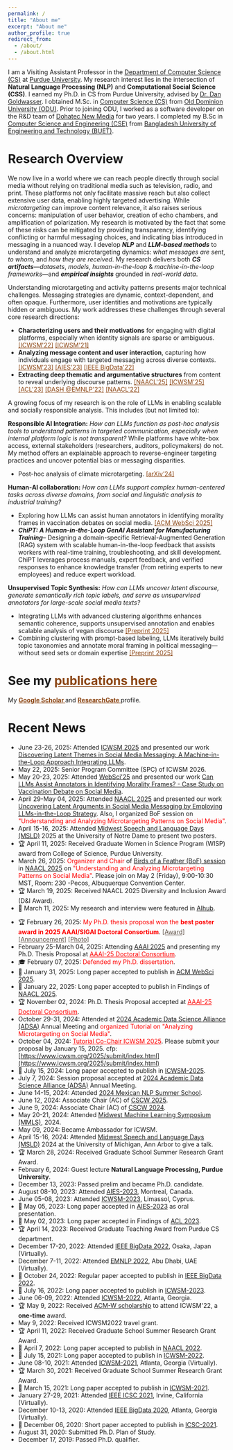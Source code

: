 ```yaml
---
permalink: /
title: "About me"
excerpt: "About me"
author_profile: true
redirect_from: 
  - /about/
  - /about.html
---
```

I am a Visiting Assistant Professor in the [Department of Computer Science (CS)](https://www.cs.purdue.edu/) at [Purdue University](https://www.purdue.edu/). My research interest lies in the intersection of **Natural Language Processing (NLP)** and **Computational Social Science (CSS)**. I earned my Ph.D. in CS from Purdue University, advised by [Dr. Dan Goldwasser](https://www.cs.purdue.edu/homes/dgoldwas/). I obtained M.Sc. in [Computer Science (CS)](https://odu.edu/compsci) from [Old Dominion University (ODU)](https://www.odu.edu/#prospective). Prior to joining ODU, I worked as a software developer on the R&D team of [Dohatec New Media](http://www.dohatec.com/) for two years. I completed my B.Sc in [Computer Science and Engineering (CSE)](https://cse.buet.ac.bd/) from [Bangladesh University of Engineering and Technology (BUET)](http://www.buet.ac.bd/).

Research Overview
======
We now live in a world where we can reach people directly through social media without relying on traditional media such as television, radio, and print. These platforms not only facilitate massive reach but also collect extensive user data, enabling highly targeted advertising. While *microtargeting* can improve content relevance, it also raises serious concerns: manipulation of user behavior, creation of echo chambers, and amplification of polarization. My research is motivated by the fact that some of these risks can be mitigated by providing transparency, identifying conflicting or harmful messaging choices, and indicating bias introduced in messaging in a nuanced way. I develop ***NLP*** and ***LLM-based methods*** to understand and analyze microtargeting dynamics: *what messages are sent*, *to whom*, and *how they are received*. My research delivers both ***CS artifacts***—*datasets*, *models*, *human-in-the-loop* & *machine-in-the-loop frameworks*—and ***empirical insights*** grounded in *real-world data*.  

Understanding microtargeting and activity patterns presents major technical challenges. Messaging strategies are dynamic, context-dependent, and often opaque. Furthermore, user identities and motivations are typically hidden or ambiguous. My work addresses these challenges through several core research directions: 
- **Characterizing users and their motivations** for engaging with digital platforms, especially when identity signals are sparse or ambiguous. 
<a href="https://ojs.aaai.org/index.php/ICWSM/article/view/19298" style="color: #8B4513;" > [ICWSM'22]</a> <a href="https://ojs.aaai.org/index.php/ICWSM/article/view/18057" style="color: #8B4513;" > [ICWSM'21] </a> 
- **Analyzing message content and user interaction**, capturing how individuals engage with targeted messaging across diverse contexts.
<a href="https://ojs.aaai.org/index.php/ICWSM/article/view/22156" style="color: #8B4513;" > [ICWSM'23]</a> <a href="https://dl.acm.org/doi/10.1145/3600211.3604665" style="color: #8B4513;" > [AIES'23]</a> <a href="https://ieeexplore.ieee.org/document/10021123" style="color: #8B4513;" > [IEEE BigData'22] </a>
- **Extracting deep thematic and argumentative structures** from content to reveal underlying discourse patterns. 
<a href="https://aclanthology.org/2025.findings-naacl.413.pdf" style="color: #8B4513;" > [NAACL'25]</a> <a href="https://ojs.aaai.org/index.php/ICWSM/article/view/35850" style="color: #8B4513;" > [ICWSM'25]</a> <a href="https://aclanthology.org/2023.findings-acl.313/" style="color: #8B4513;" > [ACL'23]</a> <a href="https://aclanthology.org/2022.dash-1.13.pdf" style="color: #8B4513;" > [DASH @EMNLP'22]</a> <a href="https://aclanthology.org/2022.naacl-main.427.pdf" style="color: #8B4513;" > [NAACL'22]</a>

A growing focus of my research is on the role of LLMs in enabling scalable and socially responsible analysis. This includes (but not limited to): 

**Responsible AI Integration:** *How can LLMs function as post-hoc analysis tools to understand patterns in targeted communication, especially when internal platform logic is not transparent?* While platforms have white-box access, external stakeholders (researchers, auditors, policymakers) do not. My method offers an explainable approach to reverse-engineer targeting practices and uncover potential bias or messaging disparities.  
- Post-hoc analysis of climate microtargeting. <a href="https://arxiv.org/pdf/2410.05401" style="color: #8B4513;" > [arXiv’24]</a>

<!-- **Human‑AI collaboration:** *Can LLMs support a broader range of psycholinguistic tasks across diverse domains and social issues, particularly in contexts with varying data availability and complexity?* 
- Example:  Exploring how LLMs can assist human annotators in identifying morality frames within vaccination debates on social media. <a href="https://arxiv.org/pdf/2502.01991" style="color: #8B4513;" > [ACM WebSci 2025]</a> -->

**Human‑AI collaboration:** *How can LLMs support complex human-centered tasks across diverse domains, from social and linguistic analysis to industrial training?* 
- Exploring how LLMs can assist human annotators in identifying morality frames in vaccination debates on social media. <a href="https://arxiv.org/pdf/2502.01991" style="color: #8B4513;" > [ACM WebSci 2025]</a>
- ***ChiPT: A Human-in-the-Loop GenAI Assistant for Manufacturing Training***– Designing a domain-specific Retrieval-Augmented Generation (RAG) system with scalable human-in-the-loop feedback that assists workers with real-time training, troubleshooting, and skill development. ChiPT leverages process manuals, expert feedback, and verified responses to enhance knowledge transfer (from retiring experts to new employees) and reduce expert workload.

**Unsupervised Topic Synthesis:** *How can LLMs uncover latent discourse, generate semantically rich topic labels, and serve as unsupervised annotators for large-scale social media texts?* 
- Integrating LLMs with advanced clustering algorithms enhances semantic coherence, supports unsupervised annotation and enables scalable analysis of vegan discourse <a href="http://tunazislam.github.io/publications/vegan-llms" style="color: #8B4513;">[Preprint 2025]</a>
- Combining clustering with prompt-based labeling, LLMs iteratively build topic taxonomies and annotate moral framing in political messaging—without seed sets or domain expertise <a href="http://tunazislam.github.io/publications/topic-synthesis-election2024-llms" style="color: #8B4513;">[Preprint 2025]</a>

<!-- My primary research interest lies in **computational social science (CSS)**, **natural language processing (NLP)**, **social
media mining and analysis**. We now live in a world where we can reach people directly through social media without relying on traditional media such as television and radio. On the other hand, social media platforms collect vast amounts of data and create very specific profiles of different users
through targeted advertising. While effective in enhancing content relevance, *microtargeting* poses risks of manipulating user behavior, creating echo chambers, and fostering polarization. My research vision is to understand ***microtargeting*** and ***activity patterns*** on social media
by developing computational approaches and frameworks blending CSS, NLP, and artificial intelligence (AI). 

A significant challenge lies in understanding the messaging and how it changes depending on the targeted user groups. Another challenge arises when we do not know who the users are and what their motivations are for engaging with content. I address these challenges by developing computational approaches for (1) **characterizing user types and their motivations
for engaging with content** <a href="https://ojs.aaai.org/index.php/ICWSM/article/view/19298" style="color: #8B4513;" > [ICWSM 2022]</a> <a href="https://ojs.aaai.org/index.php/ICWSM/article/view/18057" style="color: #8B4513;" > [ICWSM 2021] </a> <a href="https://ieeexplore.ieee.org/stamp/stamp.jsp?tp=&arnumber=9364605" style="color: #8B4513;" > [ICSC 2021] </a> <a href="https://ieeexplore.ieee.org/document/9378461" style="color: #8B4513;" > [IEEE BigData 2020] </a>;
(2) **analyzing the messaging consumed by users and their responses to it** <a href="https://ojs.aaai.org/index.php/ICWSM/article/view/22156" style="color: #8B4513;" > [ICWSM 2023]</a> <a href="https://dl.acm.org/doi/10.1145/3600211.3604665" style="color: #8B4513;" > [AIES 2023]</a> <a href="https://ieeexplore.ieee.org/document/10021123" style="color: #8B4513;" > [IEEE BigData 2022] </a>; (3) **delving into the deeper understanding
of the theme and arguments involved in the content** 
<a href="https://aclanthology.org/2025.findings-naacl.413.pdf" style="color: #8B4513;" > [NAACL 2025]</a> <a href="https://arxiv.org/pdf/2403.10707.pdf" style="color: #8B4513;" > [ICWSM 2025]</a> <a href="https://aclanthology.org/2023.findings-acl.313/" style="color: #8B4513;" > [ACL 2023]</a> <a href="https://aclanthology.org/2022.dash-1.13.pdf" style="color: #8B4513;" > [DASH @EMNLP 2022]</a> <a href="https://aclanthology.org/2022.naacl-main.427.pdf" style="color: #8B4513;" > [NAACL 2022]</a>. 

A major challenge is understanding the harmful effects of messaging choices when it comes to reinforcing ***bias*** and ***stereotypes***. Doing that requires us to scale up this analysis and adapt to ongoing continuous changing messaging. I study leveraging **large language models (LLMs)** to analyze societal opinions <a href="https://aclanthology.org/2025.findings-naacl.413.pdf" style="color: #8B4513;" > [NAACL 2025]</a>; as a tool to analyze microtargeting focusing on Thematic Insights and Fairness Evaluation <a href="https://arxiv.org/pdf/2410.05401" style="color: #8B4513;" > [Preprint 2024]</a>; foster human-AI collaboration in complex psycho-linguistic tasks <a href="https://arxiv.org/pdf/2502.01991" style="color: #8B4513;" > [ACM WebSci 2025]</a>; create AI-driven insights that inform policymaking and promote positive societal change. 

I am a Visiting Assistant Professor in the [Department of Computer Science (CS)](https://www.cs.purdue.edu/) at [Purdue University](https://www.purdue.edu/). I completed my Ph.D. in CS from [Purdue University](https://www.purdue.edu/), advised by [Dr. Dan Goldwasser](https://www.cs.purdue.edu/homes/dgoldwas/). I am fortunate to collaborate with [Dr. Ming Yin](https://mingyin.org/), [Dr. Ruqi Zhang](https://ruqizhang.github.io/), and [Dr. Lyle Ungar](https://www.cis.upenn.edu/~ungar/).
I obtained M.Sc. in [Computer Science (CS)](https://odu.edu/compsci) from [Old Dominion University (ODU)](https://www.odu.edu/#prospective) in 2018. Prior to joining ODU, I worked as a software developer on the R&D team of [Dohatec New Media](http://www.dohatec.com/) for two years. I completed my B.Sc in [Computer Science and Engineering (CSE)](https://cse.buet.ac.bd/) department from [Bangladesh University of Engineering and Technology (BUET)](http://www.buet.ac.bd/) in the year 2013.  -->


<!-- <span style="color: red">I’m on the academic job market 2024. I welcome any potential opportunities to connect and discuss how I can be a good fit for potential roles.</span>
<a href="https://tunazislam.github.io/files/CV_Tunazzina_Islam.pdf" style="color: blue;" > [CV]</a>
<a href="https://tunazislam.github.io/files/Research_Statement_Tunazzina_Islam.pdf" style="color: blue;" > [Research Statement]</a>
<a href="https://tunazislam.github.io/files/Teaching_Statement_Tunazzina_Islam.pdf" style="color: blue;" > [Teaching Statement]</a> -->
<!-- <a href="https://tunazislam.github.io/files/Diversity_Statement_Tunazzina_Islam.pdf" style="color: blue;" > [Diversity Statement]</a> -->



See my <a href="https://tunazislam.github.io/publications/" style="color: #8B4513;" > <b>publications here </b> </a> 
======
My <a href="https://scholar.google.com/citations?user=YNChCGMAAAAJ&hl=en" style="color: #8B4513;" > <b> Google Scholar </b> </a> and <a href="https://www.researchgate.net/profile/Tunazzina_Islam" style="color: #8B4513;" > <b> ResearchGate </b> </a> profile.

Recent News
======
* June 23-26, 2025: Attended [ICWSM 2025](https://www.icwsm.org/2025/index.html) and presented our work [Discovering Latent Themes in Social Media Messaging: A Machine-in-the-Loop Approach Integrating LLMs](https://ojs.aaai.org/index.php/ICWSM/article/view/35850). 
* May 22, 2025: Senior Program Committee (SPC) of ICWSM 2026.
* May 20-23, 2025: Attended [WebSci'25](https://www.websci25.org/) and presented our work [Can LLMs Assist Annotators in Identifying Morality Frames? - Case Study on Vaccination Debate on Social Media](https://dl.acm.org/doi/10.1145/3717867.3717902). 
* April 29-May 04, 2025: Attended [NAACL 2025](https://2025.naacl.org/) and presented our work [Uncovering Latent Arguments in Social Media Messaging by Employing LLMs-in-the-Loop Strategy](https://aclanthology.org/2025.findings-naacl.413/). Also, I organized BoF session on <span style="color:red">"Understanding and Analyzing Microtargeting Patterns on Social Media"</span>.
* April 15-16, 2025: Attended [Midwest Speech and Language Days (MSLD)](https://nlp.nd.edu/msld25/) 2025 at the University of Notre Dame to present two posters.
* &#x1F3C6; April 11, 2025: Received Graduate Women in Science Program (WISP) award from College of Science, Purdue University.
* March 26, 2025: <span style="color:red">Organizer and Chair</span> of [Birds of a Feather (BoF) session](https://2025.naacl.org/calls/affinity/) in [NAACL 2025](https://2025.naacl.org/) on <span style="color:red">"Understanding and Analyzing Microtargeting Patterns on Social Media"</span>. Please join on May 2 (Friday), 9:00-10:30 MST, Room: 230 -Pecos, Albuquerque Convention Center.
* &#x1F3C6; March 19, 2025: Received NAACL 2025 Diversity and Inclusion Award (D&I Award).
* &#x1F4F0; March 11, 2025: My research and interview were featured in [AIhub](https://aihub.org/2025/03/11/interview-with-tunazzina-islam-understand-microtargeting-and-activity-patterns-on-social-media/).
<!--- * March 10, 2025: Joined as AI Forge Visiting Assistant Professor at [Purdue Computer Science](https://www.cs.purdue.edu/). -->
* &#x1F3C6; February 26, 2025: <span style="color:red"> My Ph.D. thesis proposal won the **best poster award in 2025 AAAI/SIGAI Doctoral Consortium**</span>. <a href="https://aaai.org/about-aaai/aaai-awards/aaai-25-paper-awards/" style="color: #5f5147;" onmouseover="this.style.color='black';" onmouseout="this.style.color='#5f5147';">[Award]</a> <a href="https://tunazislam.github.io/files/AAAI 2025 DC best poster.pdf" style="color: #5f5147;" onmouseover="this.style.color='black';" onmouseout="this.style.color='#5f5147';">[Announcement]</a> <a href="https://tunazislam.github.io/images/Best_Poster_Award_AAAI_DC_2025.jpeg" style="color: #5f5147;" onmouseover="this.style.color='black';" onmouseout="this.style.color='#5f5147';">[Photo]</a>
* February 25-March 04, 2025: Attending [AAAI 2025](https://aaai.org/conference/aaai/aaai-25/) and presenting my Ph.D. Thesis Proposal at <a style="color:red" href="https://aaai.org/conference/aaai/aaai-25/doctoral-consortium-call/">AAAI-25 Doctoral Consortium</a>.
* &#x1F393; February 07, 2025: <span style="color:red"> Defended my Ph.D. dissertation</span>.
* &#x1F4DD; January 31, 2025: Long paper accepted to publish in [ACM WebSci 2025](https://www.websci25.org/).
* &#x1F4DD; January 22, 2025: Long paper accepted to publish in Findings of [NAACL 2025](https://2025.naacl.org/).
* &#x1F3C6; November 02, 2024: Ph.D. Thesis Proposal accepted at <a style="color:red" href="https://aaai.org/conference/aaai/aaai-25/doctoral-consortium-call/">AAAI-25 Doctoral Consortium</a>.
* October 29-31, 2024: Attended at [2024 Academic Data Science Alliance (ADSA)](https://academicdatascience.org/adsa-meetings/2024-adsa-annual-meeting/) Annual Meeting and <span style="color:red"> organized Tutorial on "Analyzing Microtargeting on Social Media"</span>.
* October 04, 2024: <a style="color:red" href="https://www.icwsm.org/2025/organization/index.html#">Tutorial Co-Chair ICWSM 2025</a>. Please submit your proposal by January 15, 2025. cfp: [https://www.icwsm.org/2025/submit/index.html](https://www.icwsm.org/2025/submit/index.html)
* &#x1F4DD; July 15, 2024: Long paper accepted to publish in [ICWSM-2025](https://www.icwsm.org/2025/).
* July 7, 2024: Session proposal accepted at [2024 Academic Data Science Alliance (ADSA)](https://academicdatascience.org/adsa-meetings/2024-adsa-annual-meeting/) Annual Meeting.
* June 14-15, 2024: Attended [2024 Mexican NLP Summer School](https://ampln.github.io/escuelaverano2024/).
* June 12, 2024: Associate Chair (AC) of [CSCW 2025](https://cscw.acm.org/2025/).
* June 9, 2024: Associate Chair (AC) of [CSCW 2024](https://cscw.acm.org/2024/).
* May 20-21, 2024: Attended [Midwest Machine Learning Symposium (MMLS)](https://midwest-ml.org/2024/), 2024.
* May 09, 2024: Became Ambassador for ICWSM.
* April 15-16, 2024: Attended [Midwest Speech and Language Days (MSLD)](https://ai.engin.umich.edu/news/midwest-speech-and-language-days/) 2024 at the University of Michigan, Ann Arbor to give a talk.
* &#x1F3C6; March 28, 2024: Received Graduate School Summer Research Grant Award.
* February 6, 2024: Guest lecture **Natural Language Processing, Purdue University**.
* December 13, 2023: Passed prelim and became Ph.D. candidate.
* August 08-10, 2023: Attended [AIES-2023](https://www.aies-conference.com/2023/), Montreal, Canada.
* June 05-08, 2023: Attended [ICWSM-2023](https://www.icwsm.org/2023/index.html/), Limassol, Cyprus.
* &#x1F4DD; May 05, 2023: Long paper accepted in [AIES-2023](https://www.aies-conference.com/2023/) as oral presentation.
* &#x1F4DD; May 02, 2023: Long paper accepted in Findings of [ACL 2023](https://2023.aclweb.org/).
* &#x1F3C6; April 14, 2023: Received Graduate Teaching Award from Purdue CS department.
* December 17-20, 2022: Attended [IEEE BigData 2022](https://bigdataieee.org/BigData2022/), Osaka, Japan (Virtually).
* December 7-11, 2022: Attended [EMNLP 2022](https://2022.emnlp.org/), Abu Dhabi, UAE (Virtually).
* &#x1F4DD; October 24, 2022: Regular paper accepted to publish in [IEEE BigData 2022](https://bigdataieee.org/BigData2022/).
* &#x1F4DD; July 16, 2022: Long paper accepted to publish in [ICWSM-2023](https://www.icwsm.org/2023/index.html/).
* June 06-09, 2022: Attended [ICWSM-2022](https://www.icwsm.org/2022/index.html), Atlanta, Georgia.
* &#x1F3C6; May 9, 2022: Received [ACM-W scholarship](https://women.acm.org/scholars/acm-w-scholars/tunazzina-islam/) to attend ICWSM'22, a **one-time** award.
* May 9, 2022: Received ICWSM2022 travel grant.
* &#x1F3C6; April 11, 2022: Received Graduate School Summer Research Grant Award.
* &#x1F4DD; April 7, 2022: Long paper accepted to publish in [NAACL 2022](https://2022.naacl.org/).
* &#x1F4DD; July 15, 2021: Long paper accepted to publish in [ICWSM-2022](https://www.icwsm.org/2022/index.html/).
* June 08-10, 2021: Attended [ICWSM-2021](https://www.icwsm.org/2021/index.html), Atlanta, Georgia (Virtually).
* &#x1F3C6; March 30, 2021: Received Graduate School Summer Research Grant Award.
* &#x1F4DD; March 15, 2021: Long paper accepted to publish in [ICWSM-2021](https://www.icwsm.org/2021/index.html).
* January 27-29, 2021: Attended [IEEE ICSC 2021](https://semanticcomputing.wixsite.com/icsc2021), Irvine, California (Virtually).
* December 10-13, 2020: Attended [IEEE BigData 2020](https://bigdataieee.org/BigData2020/), Atlanta, Georgia (Virtually).
* &#x1F4DD; December 06, 2020: Short paper accepted to publish in [ICSC-2021](https://www.semanticcomputing.org/).
* August 31, 2020: Submitted Ph.D. Plan of Study.
* December 17, 2019: Passed Ph.D. qualifier.

<!---
* December 10-13, 2020: Attended [IEEE BigData 2020](https://bigdataieee.org/BigData2020/), Atlanta, Georgia (Virtually).
* August 31, 2020: Submitted Ph.D. Plan of Study.
* December 17, 2019: Passed Ph.D. qualifier.
* August 10-16, 2019: Attended [IJCAI-2019](https://ijcai19.org/), Macao, China.
* August 04-08, 2019: Attended [KDD 2019](https://www.kdd.org/kdd2019/), Anchoarge, Alaska.
* July 07-12, 2019: Attended International HPC Summer School [IHPCSS2019](https://ss19.ihpcss.org/), Kobe, Japan.
* January 7, 2019: Started Ph.D. in [Computer Science](https://www.cs.purdue.edu/) at [Purdue University, West Lafayette](https://www.purdue.edu/).
* October 15, 2018: Got admission offer for Ph.D. in [Computer Science](https://www.cs.purdue.edu/) from [Purdue University](https://www.purdue.edu/) beginning in Spring 2019. 
* June 07, 2019 : Paper accepted to publish in [WISDOM'19](https://sentic.net/wisdom/#wisdom2019) co-located with [KDD'19](https://www.kdd.org/kdd2019/), Anchorage, Alaska. 
* May 18, 2019 : Paper accepted for a presentation in [SocialNLP 2019](https://sites.google.com/site/socialnlp2019/) [@ IJCAI-2019](https://ijcai19.org/), Macao, China. 
* April 30, 2019: [Journal paper](https://ieeexplore.ieee.org/document/8703093) named "Analysis of Subtelomeric REXTAL Assemblies Using QUAST" is available online.
* April 12-13, 2019: Attended CRA-W Graduate Cohort Workshop, Chicago, IL.
* March 15, 2019: Selected to participate in the [IHPCSS2019](https://ss19.ihpcss.org/), Kobe, Japan.
* January 30, 2019: Paper accepted to publish in [TCBB journal](https://www.computer.org/web/tcbb).
* January 7, 2019: Started Ph.D. in [Computer Science](https://www.cs.purdue.edu/) at [Purdue University, West Lafayette](https://www.purdue.edu/).
* December 13-14, 2018: Attended [SCEC 2018](https://scec18.github.io/) in Delhi, India.
* October 15, 2018: Got admission offer for Ph.D. in [Computer Science](https://www.cs.purdue.edu/) from [Purdue University](https://www.purdue.edu/) with a Research Assistantship beginning in Spring 2019. 
* October 4, 2018: Awarded travel funding to attend Second Workshop on Software Challenges to Exascale Computing [SCEC 2018](https://scec18.github.io/).
* September 29, 2018: Attended [UM Explore Graduate Studies in CSE 2018 Workshop](https://www.eecs.umich.edu/cse/Explore_Grad_Studies/).
* Sepetember 26-28, 2018: Attended [GHC 2018](https://ghc.anitab.org/2018-attend/schedule-overview/poster-session/#biotech) in Houston, TX to present my research Poster.
* August 2018: Graduated with Master's degree in [Computer Science](https://odu.edu/compsci) from [Old Dominion University](https://www.odu.edu/#prospective), Norfolk, VA.
* July 26, 2018: Received travel award to attend [UM Explore Graduate Studies in CSE 2018 Workshop](https://www.eecs.umich.edu/cse/Explore_Grad_Studies/).
* April 24, 2018: Awarded as [Computer Science Outstanding Graduate Researcher](https://twitter.com/oducs/status/988885970081714176).
* March 25, 2018: A Paper titled "REXTAL: Regional Extension of Assemblies Using Linked-Reads" was accepted in [ISBRA 2018](http://alan.cs.gsu.edu/isbra18/), Beijing, China.
* September 22, 2017: Won **2nd prize** in [Tapia Student Poster Competition](https://twitter.com/Tunaz_Islam/status/911624351400767490) in ACM Richard Tapia Celebration of Diversity in Computing Conference, Atlanta, GA.
* June 16, 2017: A paper titled "Quantification of Twist from the Central Lines of β-strands" was accepted in [Journal of Computational Biology](https://home.liebertpub.com/publications/journal-of-computational-biology/31/overview).
* October 19-21, 2016: Attended GHC 2016 as a [GHC Scholar](https://ghc.anitab.org/2016-student-academic/scholarships/2016-ghc-scholars/attachment/tunazzina-islam-1/) in Houston, TX and presented my research Poster.
* September 14-17, 2016: Attended with the travel grant at ACM Richard Tapia Celebration of Diversity in Computing Conference, Austin, TX.
* April 15-16, 2016: Attended CRA-W Graduate Cohort Workshop, San Diego, CA.
-->

